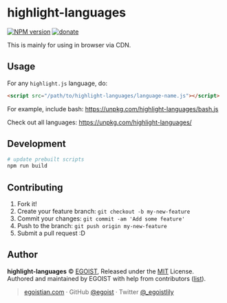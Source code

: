 # highlight-languages

[![NPM version](https://img.shields.io/npm/v/highlight-languages.svg?style=flat-square)](https://npmjs.com/package/highlight-languages) [![donate](https://img.shields.io/badge/$-donate-ff69b4.svg?maxAge=2592000&style=flat-square)](https://github.com/egoist/donate)

This is mainly for using in browser via CDN.

## Usage

For any `highlight.js` language, do:

```html
<script src="/path/to/highlight-languages/language-name.js"></script>
```

For example, include bash: https://unpkg.com/highlight-languages/bash.js

Check out all languages: https://unpkg.com/highlight-languages/

## Development

```bash
# update prebuilt scripts
npm run build
```

## Contributing

1. Fork it!
2. Create your feature branch: `git checkout -b my-new-feature`
3. Commit your changes: `git commit -am 'Add some feature'`
4. Push to the branch: `git push origin my-new-feature`
5. Submit a pull request :D

## Author

**highlight-languages** © [EGOIST](https://github.com/egoist), Released under the [MIT](https://egoist.mit-license.org/) License.<br>
Authored and maintained by EGOIST with help from contributors ([list](https://github.com/egoist/highlight-languages/contributors)).

> [egoistian.com](https://egoistian.com) · GitHub [@egoist](https://github.com/egoist) · Twitter [@_egoistlily](https://twitter.com/_egoistlily)

